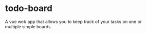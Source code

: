 # todo-board
A vue web app that allows you to keep track of your tasks on one or multiple simple boards.
